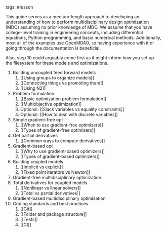 tags: #lesson


This guide serves as a medium-length approach to developing an understanding of how to perform multidisciplinary design optimization (MDO) assuming no prior knowledge of MDO.
We assume that you have college-level training in engineering concepts, including differential equations, Python programming, and basic numerical methods.
Additionally, most all of the examples use OpenMDAO, so having experience with it or going through the documentation is beneficial.

Also, step 10 could arguably come first as it might inform how you set up the filesystem for these models and optimizations.


1) Building uncoupled feed forward models
	1) [[Using groups to organize models]]
	2) [[Connecting things vs promoting them]]
	3) [[Using N2]]
2) Problem formulation
	1) [[Basic optimization problem formulation]]
	2) [[Multiobjective optimization]]
	3) Optional: [[Slack variables vs equality constraints]]
	4) Optional: [[How to deal with discrete variables]]
3) Simple gradient-free opt
	1) [[When to use gradient-free optimizers]]
	2) [[Types of gradient-free optimizers]]
4) Get partial derivatives
	1) [[Common ways to compute derivatives]]
5) Gradient-based opt
	1) [[Why to use gradient-based optimizers]]
	2) [[Types of gradient-based optimizers]]
6) Building coupled models
	1) [[Implicit vs explicit]]
	2) [[Fixed point iterators vs Newton]]
7) Gradient-free multidisciplinary optimization
8) Total derivatives for coupled models
	1) [[Nonlinear vs linear solvers]]
	2) [[Total vs partial derivatives]]
9) Gradient-based multidisciplinary optimization
10) Coding standards and best practices
	1) [[Git]]
	2) [[Folder and package structure]]
	3) [[Tests]]
	4) [[CI]]
